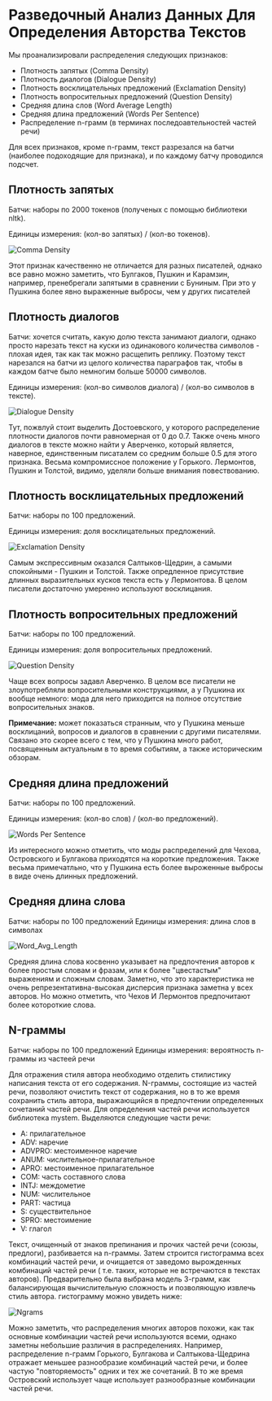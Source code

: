 # Разведочный Анализ Данных Для Определения Авторства Текстов

Мы проанализировали распределения следующих признаков:

* Плотность запятых (Comma Density)
* Плотность диалогов (Dialogue Density)
* Плотность восклицательных предложений (Exclamation Density)
* Плотность вопросительных предложений (Question Density)
* Средняя длина слов (Word Average Length)
* Средняя длина предложений (Words Per Sentence)
* Распределение n-грамм (в терминах последоавтельностей частей речи)

Для всех признаков, кроме n-грамм, текст разрезался на батчи (наиболее подоходящие для признака),
и по каждому батчу проводился подсчет.

## Плотность запятых

Батчи: наборы по 2000 токенов (полученых с помощью библиотеки nltk).

Единицы измерения: (кол-во запятых) / (кол-во токенов).

![Comma Density](graphics/comma_density.jpeg)

Этот признак качественно не отличается для разных писателей, однако все равно можно заметить, 
что Булгаков, Пушкин и Карамзин, например, пренебрегали запятыми в сравнении с Буниным.
При это у Пушкина более явно выраженные выбросы, чем у других писателей

## Плотность диалогов

Батчи: хочется считать, какую долю текста занимают диалоги, однако просто нарезать текст на куски
из одинакового количества символов - плохая идея, так как так можно расщепить реплику. Поэтому
текст нарезался на батчи из целого количества параграфов так, чтобы в каждом батче было немногим больше
50000 символов.

Единицы измерения: (кол-во символов диалога) / (кол-во символов в тексте).

![Dialogue Density](graphics/dialogue_density.jpeg)

Тут, пожвлуй стоит выделить Достоевского, у которого распределение плотности диалогов почти равномерная от 0 до 0.7.
Также очень много диалогов в тексте можно найти у Аверченко, который является, наверное, единственным писаталем со средним больше 0.5
для этого признака. Весьма компромиссное положение у Горького. Лермонтов, Пушкин и Толстой, видимо, уделяли больше внимания повествованию.

## Плотность восклицательных предложений

Батчи: наборы по 100 предложений.

Единицы измерения: доля восклицательных предложений.

![Exclamation Density](graphics/exclamation_density.jpeg)

Самым экспрессивным оказался Салтыков-Щедрин, а самыми спокойными - Пушкин и Толстой. Также опредленное присутствие длинных выразительных кусков текста есть у Лермонтова. В целом писатели достаточно умеренно используют восклицания.

## Плотность вопросительных предложений

Батчи: наборы по 100 предложений.

Единицы измерения: доля вопросительных предложений.

![Question Density](graphics/question_density.jpeg)

Чаще всех вопросы задавл Аверченко. В целом все писатели не злоупотребляли вопросительными конструкциями, а у Пушкина их вообще немного: мода для него приходится на полное отсутствие вопросительных знаков.

**Примечание:** может показаться странным, что у Пушкина меньше восклицаний, вопросов и диалогов в сравнении с другими писателями. Связано это скорее всего с тем, что у Пушкина много работ, посвященным актуальным в то время событиям, а также историческим обзорам.

## Средняя длина предложений

Батчи: наборы по 100 предложений.

Единицы измерения: (кол-во слов) / (кол-во предложений).

![Words Per Sentence](graphics/words_per_sentence.jpeg)

Из интересного можно отметить, что моды распределений для Чехова, Островского и Булгакова приходятся на короткие предложения. Также весьма примечатльно, что у Пушкина есть более выроженные выбросы в виде очень длинных предложений.

## Средняя длина слова

Батчи: наборы по 100 предложений
Единицы измерения: длина слов в символах

![Word_Avg_Length](graphics/word_avg_length.jpeg)

Средняя длина слова косвенно указывает на предпочтения авторов к более простым словам и фразам,
или к более "цвестастым" выражениям и сложным словам. 
Заметно, что это характеристика не очень репрезентативна-высокая дисперсия признака заметна у всех авторов. 
Но можно отметить, что Чехов И Лермонтов предпочитают более котороткие слова. 

## N-граммы

Батчи: наборы по 100 предложений Единицы измерения: вероятность n-граммы из частеей речи

Для отражения стиля автора необходимо отделить стилистику написания текста от его содержания.
N-граммы, состоящие из частей речи, позволяют очистить текст от содержания, но в то же время сохранить стиль автора,
выражающийся в предпочтении определенных сочетаний частей речи.
Для определения частей речи используется библиотека mystem. Выделяются следующие части речи:
* A: прилагательное
* ADV: наречие
* ADVPRO: местоименное наречие
* ANUM: числительное-прилагательное
* APRO: местоименное прилагательное
* COM: часть составного слова
* INTJ: междометие
* NUM: числительное
* PART: частица
* S: существительное
* SPRO: местоимение
* V: глагол

Текст, очищенный от знаков препинания и прочих частей речи (союзы, предлоги), разбивается на n-граммы.
Затем строится гистограмма всех комбинаций частей речи, и очищается от заведомо вырожденных комбинаций частей речи 
( т.е. таких, которые не встречаются в текстах авторов). Предварительно была выбрана модель 3-грамм,
как балансирующая вычислительную сложность и позволяющую извлечь стиль автора.
гистограмму можно увидеть ниже:

![Ngrams](graphics/ngrams.jpeg "ngrams")

Можно заметить, что распределения многих авторов похожи, как так основные комбинации частей речи используются всеми,
однако заметны небольшие различия в распределениях. Например, распределение n-грамм Горького, Булгакова и Салтыкова-Щедрина отражает меньшее разнообразие комбинаций частей речи,
и более частую "повторяемость" одних и тех же сочетаний. В то же время Островский использует чаще использует разнообразные комбинации частей речи.
